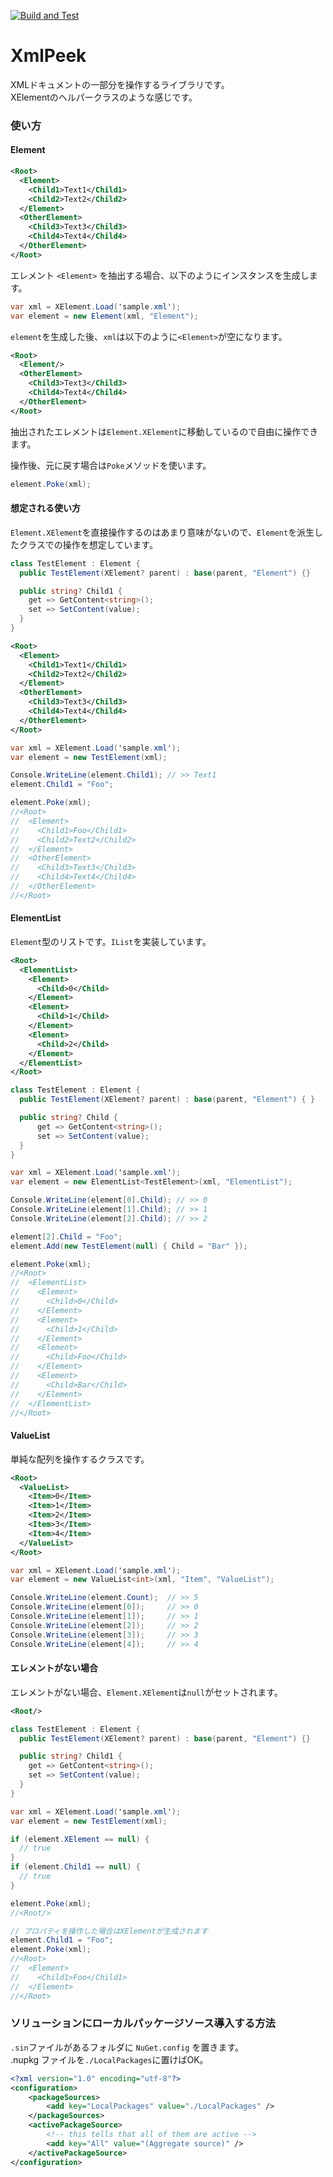 [![Build and Test](https://github.com/hollyhockberry/XmlPeek/actions/workflows/dotnet.yml/badge.svg)](https://github.com/hollyhockberry/XmlPeek/actions/workflows/dotnet.yml)

# XmlPeek

XMLドキュメントの一部分を操作するライブラリです。  
XElementのヘルパークラスのような感じです。

### 使い方

#### Element

```xml
<Root>
  <Element>
    <Child1>Text1</Child1>
    <Child2>Text2</Child2>
  </Element>
  <OtherElement>
    <Child3>Text3</Child3>
    <Child4>Text4</Child4>
  </OtherElement>
</Root>
```

エレメント ```<Element>``` を抽出する場合、以下のようにインスタンスを生成します。

```csharp
var xml = XElement.Load('sample.xml');
var element = new Element(xml, "Element");
```

```element```を生成した後、```xml```は以下のように```<Element>```が空になります。

```xml
<Root>
  <Element/>
  <OtherElement>
    <Child3>Text3</Child3>
    <Child4>Text4</Child4>
  </OtherElement>
</Root>
```

抽出されたエレメントは```Element.XElement```に移動しているので自由に操作できます。

操作後、元に戻す場合は```Poke```メソッドを使います。

```csharp
element.Poke(xml);
```

#### 想定される使い方

```Element.XElement```を直接操作するのはあまり意味がないので、```Element```を派生したクラスでの操作を想定しています。

```csharp
class TestElement : Element {
  public TestElement(XElement? parent) : base(parent, "Element") {}

  public string? Child1 {
    get => GetContent<string>();
    set => SetContent(value);
  }
}
```

```xml
<Root>
  <Element>
    <Child1>Text1</Child1>
    <Child2>Text2</Child2>
  </Element>
  <OtherElement>
    <Child3>Text3</Child3>
    <Child4>Text4</Child4>
  </OtherElement>
</Root>
```

```csharp
var xml = XElement.Load('sample.xml');
var element = new TestElement(xml);

Console.WriteLine(element.Child1); // >> Text1
element.Child1 = "Foo";

element.Poke(xml);
//<Root>
//  <Element>
//    <Child1>Foo</Child1>
//    <Child2>Text2</Child2>
//  </Element>
//  <OtherElement>
//    <Child3>Text3</Child3>
//    <Child4>Text4</Child4>
//  </OtherElement>
//</Root>
```

#### ElementList

```Element```型のリストです。```IList```を実装しています。

```xml
<Root>
  <ElementList>
    <Element>
      <Child>0</Child>
    </Element>
    <Element>
      <Child>1</Child>
    </Element>
    <Element>
      <Child>2</Child>
    </Element>
  </ElementList>
</Root>
```

```csharp
class TestElement : Element {
  public TestElement(XElement? parent) : base(parent, "Element") { }

  public string? Child {
      get => GetContent<string>();
      set => SetContent(value);
  }
}

var xml = XElement.Load('sample.xml');
var element = new ElementList<TestElement>(xml, "ElementList");

Console.WriteLine(element[0].Child); // >> 0
Console.WriteLine(element[1].Child); // >> 1
Console.WriteLine(element[2].Child); // >> 2

element[2].Child = "Foo";
element.Add(new TestElement(null) { Child = "Bar" });

element.Poke(xml);
//<Root>
//  <ElementList>
//    <Element>
//      <Child>0</Child>
//    </Element>
//    <Element>
//      <Child>1</Child>
//    </Element>
//    <Element>
//      <Child>Foo</Child>
//    </Element>
//    <Element>
//      <Child>Bar</Child>
//    </Element>
//  </ElementList>
//</Root>
```

#### ValueList

単純な配列を操作するクラスです。

```xml
<Root>
  <ValueList>
    <Item>0</Item>
    <Item>1</Item>
    <Item>2</Item>
    <Item>3</Item>
    <Item>4</Item>
  </ValueList>
</Root>
```

```csharp
var xml = XElement.Load('sample.xml');
var element = new ValueList<int>(xml, "Item", "ValueList");

Console.WriteLine(element.Count);  // >> 5
Console.WriteLine(element[0]);     // >> 0
Console.WriteLine(element[1]);     // >> 1
Console.WriteLine(element[2]);     // >> 2
Console.WriteLine(element[3]);     // >> 3
Console.WriteLine(element[4]);     // >> 4
```

#### エレメントがない場合

エレメントがない場合、```Element.XElement```は```null```がセットされます。

```xml
<Root/>
```

```csharp
class TestElement : Element {
  public TestElement(XElement? parent) : base(parent, "Element") {}

  public string? Child1 {
    get => GetContent<string>();
    set => SetContent(value);
  }
}

var xml = XElement.Load('sample.xml');
var element = new TestElement(xml);

if (element.XElement == null) {
  // true
}
if (element.Child1 == null) {
  // true
}

element.Poke(xml);
//<Root/>

// プロパティを操作した場合はXElementが生成されます
element.Child1 = "Foo";
element.Poke(xml);
//<Root>
//  <Element>
//    <Child1>Foo</Child1>
//  </Element>
//</Root>
```

### ソリューションにローカルパッケージソース導入する方法

```.sin```ファイルがあるフォルダに ```NuGet.config``` を置きます。  
.nupkg ファイルを```./LocalPackages```に置けばOK。

```xml
<?xml version="1.0" encoding="utf-8"?>
<configuration>
    <packageSources>
        <add key="LocalPackages" value="./LocalPackages" />
    </packageSources>
    <activePackageSource>
        <!-- this tells that all of them are active -->
        <add key="All" value="(Aggregate source)" />
    </activePackageSource>
</configuration>
```

